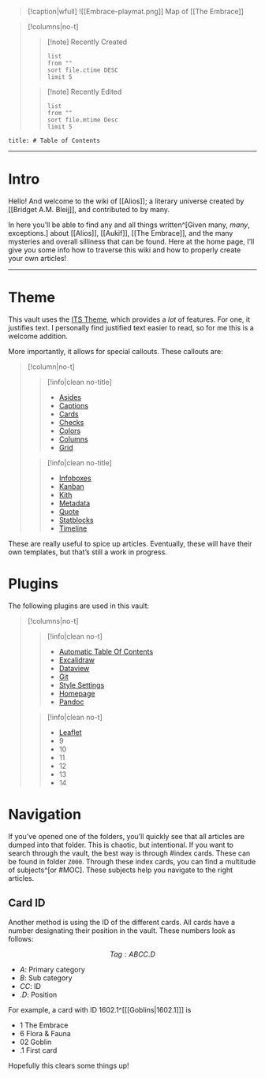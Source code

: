 >[!caption|wfull]
>![[Embrace-playmat.png]]
>Map of [[The Embrace]]

>[!columns|no-t]
>>[!note] Recently Created
>>```dataview
>>list
>>from ""
>>sort file.ctime DESC
>>limit 5
>>```
>
>>[!note] Recently Edited
>>```dataview
>>list
>>from ""
>>sort file.mtime Desc
>>limit 5
>>```

```toc
title: # Table of Contents
```

---

# Intro

Hello! And welcome to the wiki of [[Alios]]; a literary universe created by [[Bridget A.M. Bleij]], and contributed to by many.

In here you’ll be able to find any and all things written^[Given many, *many*, exceptions.] about [[Alios]], [[Aukif]], [[The Embrace]], and the many mysteries and overall silliness that can be found. Here at the home page, I’ll give you some info how to traverse this wiki and how to properly create your own articles!

---

# Theme

This vault uses the [ITS Theme](https://publish.obsidian.md/slrvb-docs/ITS+Theme/ITS+Theme), which provides a *lot* of features. For one, it justifies text. I personally find justified text easier to read, so for me this is a welcome addition.

More importantly, it allows for special callouts. These callouts are:

> [!column|no-t]
> 
>> [!info|clean no-title]
>> - [Asides](https://publish.obsidian.md/slrvb-docs/ITS+Theme/Callouts/Callout+-+Asides)
>> - [Captions](https://publish.obsidian.md/slrvb-docs/ITS+Theme/Callouts/Callout+-+Captions)
>> - [Cards](https://publish.obsidian.md/slrvb-docs/ITS+Theme/Callouts/Callout+-+Cards)
>> - [Checks](https://publish.obsidian.md/slrvb-docs/ITS+Theme/Callouts/Callout+-+Checks)
>> - [Colors](https://publish.obsidian.md/slrvb-docs/ITS+Theme/Callouts/Callout+-+Colors)
>> - [Columns](https://publish.obsidian.md/slrvb-docs/ITS+Theme/Callouts/Callout+-+Columns)
>> - [Grid](https://publish.obsidian.md/slrvb-docs/ITS+Theme/Callouts/Callout+-+Grid)
>
>> [!info|clean no-title]
>> - [Infoboxes](https://publish.obsidian.md/slrvb-docs/ITS+Theme/Callouts/Callout+-+Infoboxes)
>> - [Kanban](https://publish.obsidian.md/slrvb-docs/ITS+Theme/Callouts/Callout+-+Kanban)
>> - [Kith](https://publish.obsidian.md/slrvb-docs/ITS+Theme/Callouts/Callout+-+Kith)
>> - [Metadata](https://publish.obsidian.md/slrvb-docs/ITS+Theme/Callouts/Callout+-+Metadata)
>> - [Quote](https://publish.obsidian.md/slrvb-docs/ITS+Theme/Callouts/Callout+-+Quote)
>> - [Statblocks](https://publish.obsidian.md/slrvb-docs/ITS+Theme/Callouts/Callout+-+Statblocks)
>> - [Timeline](https://publish.obsidian.md/slrvb-docs/ITS+Theme/Callouts/Callout+-+Timeline)

These are really useful to spice up articles. Eventually, these will have their own templates, but that’s still a work in progress.

# Plugins

The following plugins are used in this vault:

>[!columns|no-t]
>>[!info|clean no-t]
>> - [Automatic Table Of Contents](https://github.com/johansatge/obsidian-automatic-table-of-contents)
>> - [Excalidraw](https://github.com/zsviczian/obsidian-excalidraw-plugin)
>> - [Dataview](https://blacksmithgu.github.io/obsidian-dataview/)
>> - [Git](https://publish.obsidian.md/git-doc/Start+here)
>> - [Style Settings](https://github.com/mgmeyers/obsidian-style-settings)
>> - [Homepage](https://github.com/mirnovov/obsidian-homepage)
>> - [Pandoc](https://github.com/OliverBalfour/obsidian-pandoc)
>
>>[!info|clean no-t]
>> - [Leaflet](https://github.com/javalent/obsidian-leaflet)
>> - 9
>> - 10
>> - 11
>> - 12
>> - 13
>> - 14

# Navigation

If you’ve opened one of the folders, you’ll quickly see that all articles are dumped into that folder. This is chaotic, but intentional. If you want to search through the vault, the best way is through #index cards. These can be found in folder `Z000`. Through these index cards, you can find a multitude of subjects^[or #MOC]. These subjects help you navigate to the right articles.

## Card ID

Another method is using the ID of the different cards. All cards have a number designating their position in the vault. These numbers look as follows:

$$
Tag: ABCC.D
$$

- $A$: Primary category
- $B$: Sub category
- $CC$: ID
- $.D$: Position

For example, a card with ID $1602.1$^[[[Goblins|1602.1]]] is

- $1$ The Embrace
- $6$ Flora & Fauna
- $02$ Goblin
- $.1$ First card

Hopefully this clears some things up!